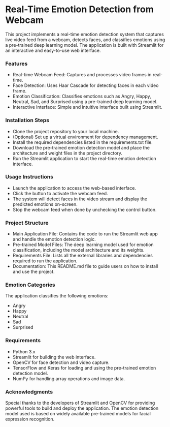 # Real-Time Emotion Detection from Webcam
This project implements a real-time emotion detection system that captures live video feed from a webcam, detects faces, and classifies emotions using a pre-trained deep learning model. The application is built with Streamlit for an interactive and easy-to-use web interface.

### Features
- Real-time Webcam Feed: Captures and processes video frames in real-time.
- Face Detection: Uses Haar Cascade for detecting faces in each video frame.
- Emotion Classification: Classifies emotions such as Angry, Happy, Neutral, Sad, and Surprised using a pre-trained deep learning model.
- Interactive Interface: Simple and intuitive interface built using Streamlit.

### Installation Steps
- Clone the project repository to your local machine.
- (Optional) Set up a virtual environment for dependency management.
- Install the required dependencies listed in the requirements.txt file.
- Download the pre-trained emotion detection model and place the architecture and weight files in the project directory.
- Run the Streamlit application to start the real-time emotion detection interface.
### Usage Instructions
- Launch the application to access the web-based interface.
- Click the button to activate the webcam feed.
- The system will detect faces in the video stream and display the predicted emotions on-screen.
- Stop the webcam feed when done by unchecking the control button.
### Project Structure
- Main Application File: Contains the code to run the Streamlit web app and handle the emotion detection logic.
- Pre-trained Model Files: The deep learning model used for emotion classification, including the model architecture and its weights.
- Requirements File: Lists all the external libraries and dependencies required to run the application.
- Documentation: This README.md file to guide users on how to install and use the project.

### Emotion Categories
The application classifies the following emotions:

- Angry
- Happy
- Neutral
- Sad
- Surprised
  
### Requirements
- Python 3.x
- Streamlit for building the web interface.
- OpenCV for face detection and video capture.
- TensorFlow and Keras for loading and using the pre-trained emotion detection model.
- NumPy for handling array operations and image data.
### Acknowledgments
Special thanks to the developers of Streamlit and OpenCV for providing powerful tools to build and deploy the application.
The emotion detection model used is based on widely available pre-trained models for facial expression recognition.
